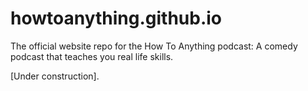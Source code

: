 # howtoanything.github.io
The official website repo for the How To Anything podcast: A comedy podcast that teaches you real life skills.

[Under construction].